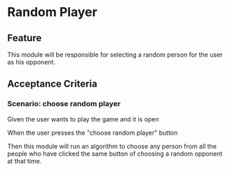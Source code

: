 # Random Player

## Feature

This module will be responsible for selecting a random
person for the user as his opponent.

## Acceptance Criteria

### Scenario: choose random player

  Given the user wants to play the game and it is open

  When the user presses the "choose random player" button

  Then this module will run an algorithm to choose any
  person from all the people who have clicked the
  same button of choosing a random opponent at that time.
